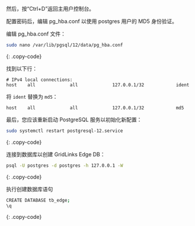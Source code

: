 然后，按“Ctrl+D”返回主用户控制台。

配置密码后，编辑 pg_hba.conf 以使用 postgres 用户的 MD5 身份验证。

编辑 pg_hba.conf 文件：

```bash
sudo nano /var/lib/pgsql/12/data/pg_hba.conf
```
{: .copy-code}

找到以下行：

```text
# IPv4 local connections:
host    all             all             127.0.0.1/32            ident
```

将 `ident` 替换为 `md5`：

```text
host    all             all             127.0.0.1/32            md5
```

最后，您应该重新启动 PostgreSQL 服务以初始化新配置：

```bash
sudo systemctl restart postgresql-12.service
```
{: .copy-code}

连接到数据库以创建 GridLinks Edge DB：

```bash
psql -U postgres -d postgres -h 127.0.0.1 -W
```
{: .copy-code}

执行创建数据库语句

```bash
CREATE DATABASE tb_edge;
\q
```
{: .copy-code}